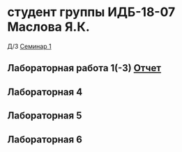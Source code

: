 # студент группы ИДБ-18-07 Маслова Я.К.
Д/З [Семинар 1](https://github.com/stankin/design-part-1/wiki/sem1)

## Лабораторная работа 1(-3) [Отчет](...)

## Лабораторная 4

## Лабораторная 5

## Лабораторная 6
